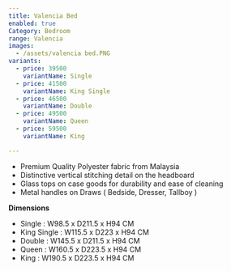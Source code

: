 ```yaml
---
title: Valencia Bed
enabled: true
Category: Bedroom
range: Valencia
images:
  - /assets/valencia bed.PNG
variants:
  - price: 39500
    variantName: Single
  - price: 41500
    variantName: King Single
  - price: 46500
    variantName: Double
  - price: 49500
    variantName: Queen
  - price: 59500
    variantName: King

---
```

* Premium Quality Polyester fabric from Malaysia
* Distinctive vertical stitching detail on the headboard
* Glass tops on case goods for durability and ease of cleaning
* Metal handles on Draws ( Bedside, Dresser, Tallboy )


**Dimensions**
* Single : W98.5 x D211.5 x H94 CM
* King Single : W115.5 x D223 x H94 CM
* Double : W145.5 x D211.5 x H94 CM
* Queen : W160.5 x D223.5 x H94 CM
* King : W190.5 x D223.5 x H94 CM